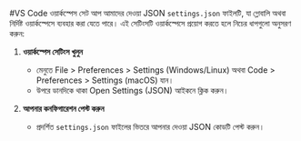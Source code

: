#VS Code ওয়ার্কস্পেস সেট আপ 
আমাদের দেওয়া JSON `settings.json` ফাইলটি, যা গ্লোবালি অথবা নির্দিষ্ট ওয়ার্কস্পেসে ব্যবহার করা যেতে পারে। এই সেটিংসটি ওয়ার্কস্পেসে প্রয়োগ করতে হলে নিচের ধাপগুলো অনুসরণ করুন:

1. **ওয়ার্কস্পেস সেটিংস খুলুন**  
   - মেনুতে File > Preferences > Settings (Windows/Linux) অথবা Code > Preferences > Settings (macOS) যান।
   - উপরে ডানদিকে থাকা Open Settings (JSON) আইকনে ক্লিক করুন।

2. **আপনার কনফিগারেশন পেস্ট করুন**  
   - প্রদর্শিত `settings.json` ফাইলের ভিতরে আপনার দেওয়া JSON কোডটি পেস্ট করুন।

